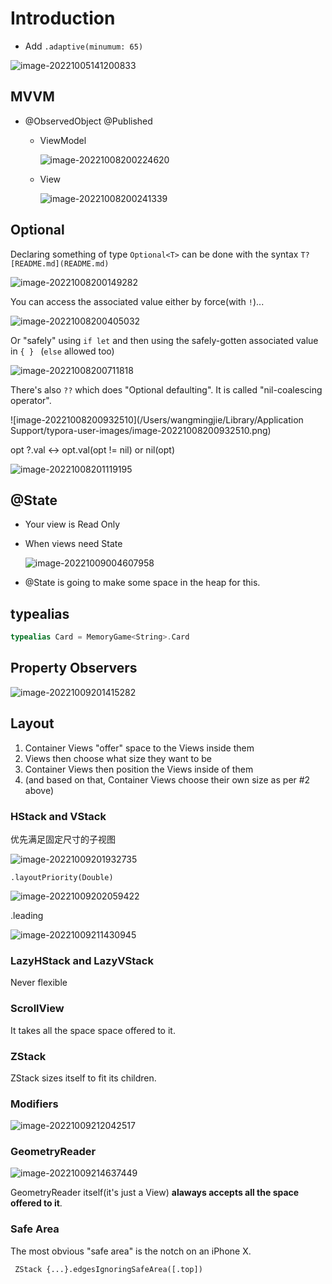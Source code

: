 #  Introduction

- Add `.adaptive(minumum: 65)`

![image-20221005141200833](https://wwwtypora.oss-cn-shanghai.aliyuncs.com/uPic/image-20221005141200833.png)

## MVVM

- @ObservedObject @Published

  - ViewModel

    ![image-20221008200224620](https://wwwtypora.oss-cn-shanghai.aliyuncs.com/uPic/image-20221008200224620.png)

  - View

    ![image-20221008200241339](https://wwwtypora.oss-cn-shanghai.aliyuncs.com/uPic/image-20221008200241339.png)



## Optional

Declaring something of type `Optional<T>` can be done with the syntax `T? [README.md](README.md) `

![image-20221008200149282](https://wwwtypora.oss-cn-shanghai.aliyuncs.com/uPic/image-20221008200149282.png)

You can access the associated value either by force(with `!`)...

![image-20221008200405032](https://wwwtypora.oss-cn-shanghai.aliyuncs.com/uPic/image-20221008200405032.png)

Or "safely" using `if let` and then using the safely-gotten associated value in `{ } ` (`else` allowed too)

![image-20221008200711818](https://wwwtypora.oss-cn-shanghai.aliyuncs.com/uPic/image-20221008200711818.png)

There's also `??` which does "Optional defaulting". It is called "nil-coalescing operator".

![image-20221008200932510](/Users/wangmingjie/Library/Application Support/typora-user-images/image-20221008200932510.png)

opt ?.val <-> opt.val(opt != nil) or nil(opt)

![image-20221008201119195](https://wwwtypora.oss-cn-shanghai.aliyuncs.com/uPic/image-20221008201119195.png)

## @State

- Your view is Read Only

- When views need State

  ![image-20221009004607958](https://wwwtypora.oss-cn-shanghai.aliyuncs.com/uPic/image-20221009004607958.png)

- @State is going to make some space in the heap for this.

## typealias

```swift
typealias Card = MemoryGame<String>.Card
```

## Property Observers

![image-20221009201415282](https://wwwtypora.oss-cn-shanghai.aliyuncs.com/uPic/image-20221009201415282.png)

## Layout

1. Container Views "offer" space to the Views inside them
2. Views then choose what size they want to be
3. Container Views then position the Views inside of them
4. (and based on that, Container Views choose their own size as per #2 above)

### HStack and VStack

优先满足固定尺寸的子视图

![image-20221009201932735](https://wwwtypora.oss-cn-shanghai.aliyuncs.com/uPic/image-20221009201932735.png)

`.layoutPriority(Double)`

![image-20221009202059422](https://wwwtypora.oss-cn-shanghai.aliyuncs.com/uPic/image-20221009202059422.png)

.leading

![image-20221009211430945](https://wwwtypora.oss-cn-shanghai.aliyuncs.com/uPic/image-20221009211430945.png)

### LazyHStack and LazyVStack

Never flexible

### ScrollView

It takes all the space space offered to it.

### ZStack

ZStack sizes itself to fit its children.

### Modifiers

![image-20221009212042517](https://wwwtypora.oss-cn-shanghai.aliyuncs.com/uPic/image-20221009212042517.png)

### GeometryReader

![image-20221009214637449](https://wwwtypora.oss-cn-shanghai.aliyuncs.com/uPic/image-20221009214637449.png)

GeometryReader itself(it's just a View) **alaways accepts all the space offered to it**.

### Safe Area

The most obvious "safe area" is the notch on an iPhone X.

``` ZStack {...}.edgesIgnoringSafeArea([.top])```

